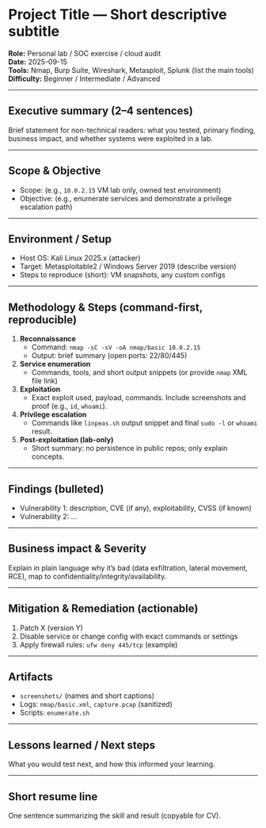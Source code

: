 # Project Title — Short descriptive subtitle
**Role:** Personal lab / SOC exercise / cloud audit  
**Date:** 2025-09-15  
**Tools:** Nmap, Burp Suite, Wireshark, Metasploit, Splunk (list the main tools)  
**Difficulty:** Beginner / Intermediate / Advanced

---

## Executive summary (2–4 sentences)
Brief statement for non-technical readers: what you tested, primary finding, business impact, and whether systems were exploited in a lab.

---

## Scope & Objective
- Scope: (e.g., `10.0.2.15` VM lab only, owned test environment)  
- Objective: (e.g., enumerate services and demonstrate a privilege escalation path)

---

## Environment / Setup
- Host OS: Kali Linux 2025.x (attacker)  
- Target: Metasploitable2 / Windows Server 2019 (describe version)  
- Steps to reproduce (short): VM snapshots, any custom configs

---

## Methodology & Steps (command-first, reproducible)
1. **Reconnaissance**  
   - Command: `nmap -sC -sV -oA nmap/basic 10.0.2.15`  
   - Output: brief summary (open ports: 22/80/445)  
2. **Service enumeration**  
   - Commands, tools, and short output snippets (or provide `nmap` XML file link)
3. **Exploitation**  
   - Exact exploit used, payload, commands. Include screenshots and proof (e.g., `id`, `whoami`).
4. **Privilege escalation**  
   - Commands like `linpeas.sh` output snippet and final `sudo -l` or `whoami` result.
5. **Post-exploitation (lab-only)**  
   - Short summary: no persistence in public repos; only explain concepts.

---

## Findings (bulleted)
- Vulnerability 1: description, CVE (if any), exploitability, CVSS (if known)  
- Vulnerability 2: …

---

## Business impact & Severity
Explain in plain language why it’s bad (data exfiltration, lateral movement, RCE), map to confidentiality/integrity/availability.

---

## Mitigation & Remediation (actionable)
1. Patch X (version Y)  
2. Disable service or change config with exact commands or settings  
3. Apply firewall rules: `ufw deny 445/tcp` (example)

---

## Artifacts
- `screenshots/` (names and short captions)  
- Logs: `nmap/basic.xml`, `capture.pcap` (sanitized)  
- Scripts: `enumerate.sh`

---

## Lessons learned / Next steps
What you would test next, and how this informed your learning.

---

## Short resume line
One sentence summarizing the skill and result (copyable for CV).
